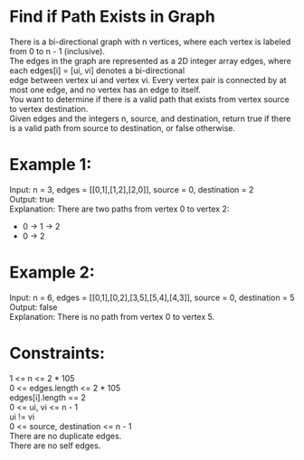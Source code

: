 # Find if Path Exists in Graph

There is a bi-directional graph with n vertices, where each vertex is labeled from 0 to n - 1 (inclusive).  
The edges in the graph are represented as a 2D integer array edges, where each edges[i] = [ui, vi] denotes a bi-directional  
edge between vertex ui and vertex vi. Every vertex pair is connected by at most one edge, and no vertex has an edge to itself.  
You want to determine if there is a valid path that exists from vertex source to vertex destination.  
Given edges and the integers n, source, and destination, return true if there is a valid path from source to destination, or false otherwise.

# Example 1:

Input: n = 3, edges = [[0,1],[1,2],[2,0]], source = 0, destination = 2  
Output: true  
Explanation: There are two paths from vertex 0 to vertex 2:  
- 0 → 1 → 2  
- 0 → 2

# Example 2:
Input: n = 6, edges = [[0,1],[0,2],[3,5],[5,4],[4,3]], source = 0, destination = 5  
Output: false  
Explanation: There is no path from vertex 0 to vertex 5.
 
# Constraints:
1 <= n <= 2 * 105  
0 <= edges.length <= 2 * 105  
edges[i].length == 2  
0 <= ui, vi <= n - 1  
ui != vi  
0 <= source, destination <= n - 1  
There are no duplicate edges.  
There are no self edges.  